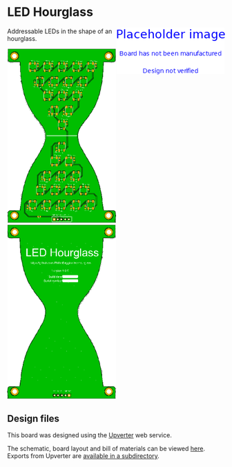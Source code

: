 # LED Hourglass

<img align="right" src="./PlaceholderImage.png">

Addressable LEDs in the shape of an hourglass.

<img width="50%" src="./Board%20renders/JLCPCB/top.png"><img width="50%" src="./Board%20renders/JLCPCB/bottom.png">

## Design files

This board was designed using the [Upverter](https://upverter.com) web service.

The schematic, board layout and bill of materials can be viewed [here](https://upverter.com/design/trebuchetindustries/758f8a002dd9bb0f/led-hourglass/). Exports from Upverter are [available in a subdirectory](./Upverter%20exports).
